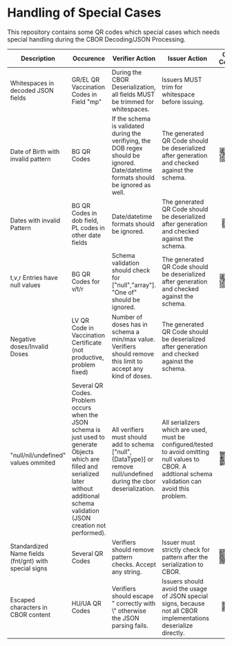 # Handling of Special Cases

This repository contains some QR codes which special cases which needs special handling during the CBOR Decoding/JSON Processing. 


| Description| Occurence| Verifier Action | Issuer Action| QR Code|
|---------|----|----- |----|---|
| Whitespaces in decoded JSON fields| GR/EL QR Vaccination Codes in Field "mp" | During the CBOR Deserialization, all fields MUST be trimmed for whitespaces. | Issuers MUST trim for whitespace before issuing.
| Date of Birth with invalid pattern| BG QR Codes | If the schema is validated during the verifiying, the DOB regex should be ignored. Date/datetime formats should be ignored as well. | The generated QR Code should be deserialized after generation and checked against the schema. | <img src="https://github.com/eu-digital-green-certificates/dcc-quality-assurance/raw/main/BG/1.0.0/specialcases/VAC-NULL-DATETIME.png">
| Dates with invalid Pattern| BG QR Codes in dob field, PL codes in other date fields| Date/datetime formats should be ignored. |  The generated QR Code should be deserialized after generation and checked against the schema. |<img src="https://github.com/eu-digital-green-certificates/dcc-quality-assurance/blob/main/PL/1.0.0/specialcases/VAC-13.png?raw=true">
| t,v,r Entries have null values| BG QR Codes for v/t/r | Schema validation should check for ["null","array"]. "One of" should be ignored. | The generated QR Code should be deserialized after generation and checked against the schema. | <img src="https://github.com/eu-digital-green-certificates/dcc-quality-assurance/blob/main/BG/1.0.0/specialcases/VAC-NULL-DATETIME.png?raw=true">
| Negative doses/Invalid Doses| LV QR Code in Vaccination Certificate (not productive, problem fixed) | Number of doses has in schema a min/max value. Verifiers should remove this limit to accept any kind of doses.| The generated QR Code should be deserialized after generation and checked against the schema.  
| "null/nil/undefined" values ommited| Several QR Codes. Problem occurs when the JSON schema is just used to generate Objects which are filled and serialized later without additional schema validation (JSON creation not performed). | All verifiers must should add to schema ["null",{DataType}] or remove null/undefined during the cbor deserialization.| All serializers which are used, must be configured/tested to avoid omitting null values to CBOR. A addtional schema validation can avoid this problem.  | <img src="https://github.com/eu-digital-green-certificates/dcc-quality-assurance/blob/main/LV/1.0.0/specialcases/TEST_NULL_values_in_nm_ma.png?raw=true">    
| Standardized Name fields (fnt/gnt) with special signs| Several QR Codes | Verifiers should remove pattern checks. Accept any string.| Issuer must strictly check for pattern after the serialization to CBOR. | <img src="https://github.com/eu-digital-green-certificates/dcc-quality-assurance/blob/b6664861b3bf2a982a6fe9776aa6992a76420e6e/NO/VAC.png?raw=true"/>
| Escaped characters in CBOR content| HU/UA QR Codes | Verifiers should escape " correctly with \\" otherwise the JSON parsing fails. | Issuers should avoid the usage of JSON special signs, because not all CBOR implementations deserialize directly. | <img src="https://github.com/eu-digital-green-certificates/dcc-quality-assurance/blob/main/HU/1.3.0/specialcases/TEST_RAT.png?raw=true">
